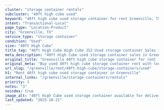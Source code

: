 ```yaml
---
cluster: "storage container rentals"
subcluster: "40ft high cube used"
keyword: "40ft high cube used storage container for rent Greenville, TX"
intent: "Transactional-Local"
page_type: "Location-Product"
city: "Greenville, TX"
service_type: "storage container"
condition: "Used"
size: "40ft High Cube"
title_tag: "40ft High Cube High Cube J52 Used storage container Sales in Greenville | LC Container"
meta_description: "40ft High Cube used storage container sales in Greenville. High cube containers with extra height. Fast delivery, competitive pricing. Serving storage containers area. Quote ID: X3M. Call (214) 524-4168 for your free quote today."
original_title: "Greenville 40ft high cube storage container for rent | LC"
original_meta: "Buy used 40ft high cube storage container rent with local delivery in Greenville, TX. LC Container — local Since 2003. Request a fast quote today."
url_slug: "/greenville/rent/40ft-high-cube/storage-containers/used"
h1: "Rent 40ft high cube used storage container in Greenville"
internal_links: "/greenville/storage-containers/rentals"
priority: 3
notes: "3"
noindex: true
image_alt: "40ft High Cube used storage container available for delivery in Greenville"
last_updated: "2025-10-21"
---
```


<!-- TODO: Add unique city/inventory copy, images, and internal links here. -->
